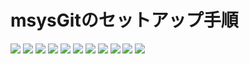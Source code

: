 # msysGitのセットアップ手順

![](./images/setup_msysGit/WS000000.JPG)
![](./images/setup_msysGit/WS000001.JPG)
![](./images/setup_msysGit/WS000002.JPG)
![](./images/setup_msysGit/WS000003.JPG)
![](./images/setup_msysGit/WS000004.JPG)
![](./images/setup_msysGit/WS000005.JPG)
![](./images/setup_msysGit/WS000006.JPG)
![](./images/setup_msysGit/WS000007.JPG)
![](./images/setup_msysGit/WS000008.JPG)
![](./images/setup_msysGit/WS000009.JPG)
![](./images/setup_msysGit/WS000010.JPG)
